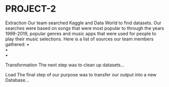 # PROJECT-2
Extraction
Our team searched Kaggle and Data World to find datasets. Our searches were based on songs that were most popular to through the years 1999-2019, popular genres and music apps that were used for people to play their music selections.
Here is a list of sources our team members gathered:
•	
•	
•	

Transformation
The next step was to clean up datasets…

Load
The final step of our purpose was to transfer our output into a new Database…

